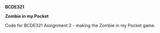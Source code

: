 **BCDE321**

**Zombie in my Pocket**

Code for BCDE321 Assignment 2 - making the Zombie in my Pocket game.


